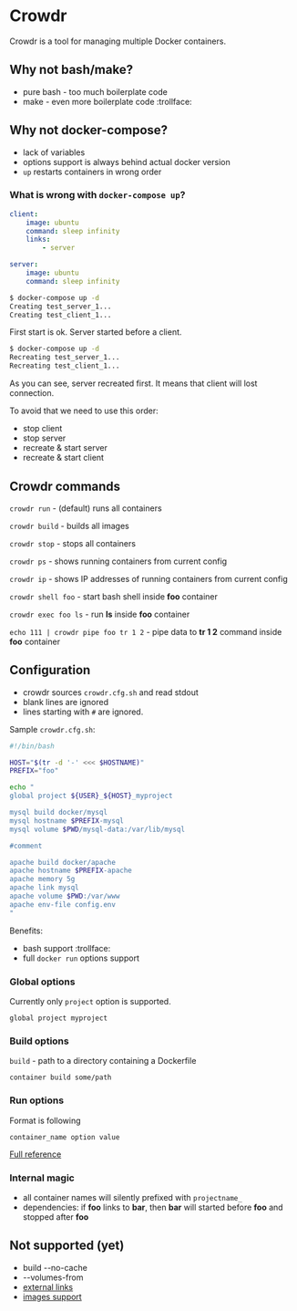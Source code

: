 # Crowdr

Crowdr is a tool for managing multiple Docker containers.

## Why not bash/make?

* pure bash - too much boilerplate code
* make - even more boilerplate code :trollface:

## Why not docker-compose?

* lack of variables
* options support is always behind actual docker version
* `up` restarts containers in wrong order

### What is wrong with `docker-compose up`?

```yaml
client:
    image: ubuntu
    command: sleep infinity
    links:
        - server

server:
    image: ubuntu
    command: sleep infinity
```

```bash
$ docker-compose up -d
Creating test_server_1...
Creating test_client_1...
```
First start is ok. Server started before a client.

```bash
$ docker-compose up -d
Recreating test_server_1...
Recreating test_client_1...
```
As you can see, server recreated first. It means that client will lost connection.

To avoid that we need to use this order:

* stop client
* stop server
* recreate & start server
* recreate & start client

## Crowdr commands

`crowdr run` - (default) runs all containers

`crowdr build` - builds all images

`crowdr stop` - stops all containers

`crowdr ps` - shows running containers from current config

`crowdr ip` - shows IP addresses of running containers from current config

`crowdr shell foo` - start bash shell inside **foo** container

`crowdr exec foo ls` - run **ls** inside **foo** container

`echo 111 | crowdr pipe foo tr 1 2` - pipe data to **tr 1 2** command inside **foo** container

## Configuration

* crowdr sources `crowdr.cfg.sh` and read stdout
* blank lines are ignored
* lines starting with `#` are ignored.

Sample `crowdr.cfg.sh`:
```bash
#!/bin/bash

HOST="$(tr -d '-' <<< $HOSTNAME)"
PREFIX="foo"

echo "
global project ${USER}_${HOST}_myproject

mysql build docker/mysql
mysql hostname $PREFIX-mysql
mysql volume $PWD/mysql-data:/var/lib/mysql

#comment

apache build docker/apache
apache hostname $PREFIX-apache
apache memory 5g
apache link mysql
apache volume $PWD:/var/www
apache env-file config.env
"
```

Benefits:
* bash support :trollface:
* full `docker run` options support

### Global options

Currently only `project` option is supported.

```
global project myproject
```

### Build options

`build` - path to a directory containing a Dockerfile

```
container build some/path
```

### Run options

Format is following
```
container_name option value
```

[Full reference](https://docs.docker.com/reference/commandline/cli/#run)

### Internal magic

* all container names will silently prefixed with `projectname_`
* dependencies: if **foo** links to **bar**, then **bar** will started before **foo** and stopped after **foo**

## Not supported (yet)

* build --no-cache
* --volumes-from
* [external links](https://docs.docker.com/compose/yml/#external_links)
* [images support](https://docs.docker.com/compose/yml/#image)
